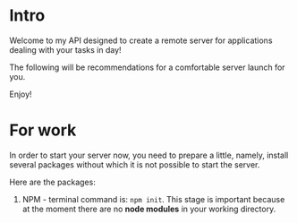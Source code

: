 # Intro

Welcome to my API designed to create a remote server
for applications dealing with your tasks in day!

The following will be recommendations for a
comfortable server launch for you.

Enjoy!

# For work

In order to start your server now, you need to
prepare a little, namely, install several packages
without which it is not possible to start the server.

Here are the packages:

1. NPM - terminal command is: `npm init`. This stage
   is important because at the moment there are no
   **node modules** in your working directory.
